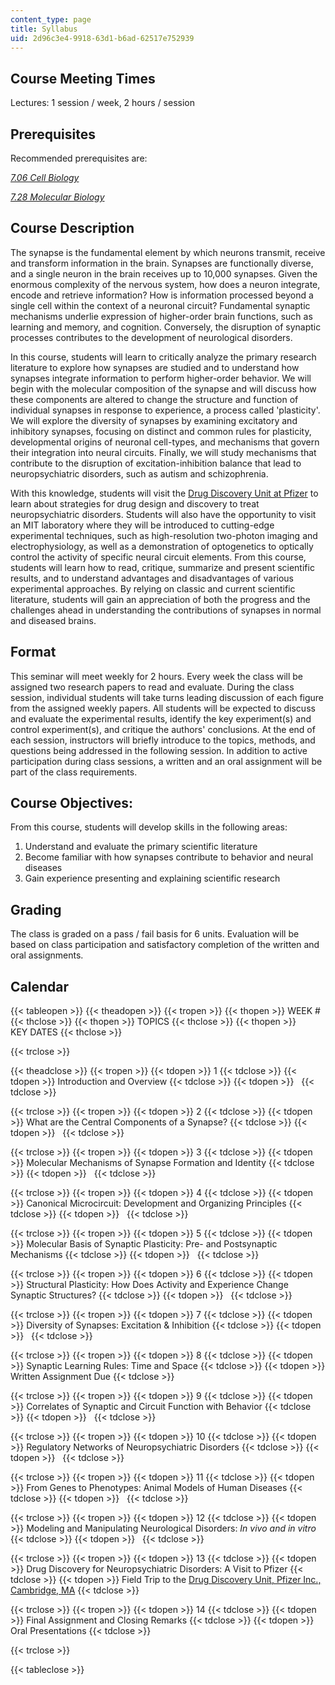 ```yaml
---
content_type: page
title: Syllabus
uid: 2d96c3e4-9918-63d1-b6ad-62517e752939
---
```


Course Meeting Times
--------------------

Lectures: 1 session / week, 2 hours / session

Prerequisites
-------------

Recommended prerequisites are:

[_7.06 Cell Biology_](/courses/7-06-cell-biology-spring-2007/)

[_7.28 Molecular Biology_](/courses/7-28-molecular-biology-spring-2005/)

Course Description
------------------

The synapse is the fundamental element by which neurons transmit, receive and transform information in the brain. Synapses are functionally diverse, and a single neuron in the brain receives up to 10,000 synapses. Given the enormous complexity of the nervous system, how does a neuron integrate, encode and retrieve information? How is information processed beyond a single cell within the context of a neuronal circuit? Fundamental synaptic mechanisms underlie expression of higher-order brain functions, such as learning and memory, and cognition. Conversely, the disruption of synaptic processes contributes to the development of neurological disorders.

In this course, students will learn to critically analyze the primary research literature to explore how synapses are studied and to understand how synapses integrate information to perform higher-order behavior. We will begin with the molecular composition of the synapse and will discuss how these components are altered to change the structure and function of individual synapses in response to experience, a process called 'plasticity'. We will explore the diversity of synapses by examining excitatory and inhibitory synapses, focusing on distinct and common rules for plasticity, developmental origins of neuronal cell-types, and mechanisms that govern their integration into neural circuits. Finally, we will study mechanisms that contribute to the disruption of excitation-inhibition balance that lead to neuropsychiatric disorders, such as autism and schizophrenia.

With this knowledge, students will visit the [Drug Discovery Unit at Pfizer](http://www.pfizer.com/research/science_and_technology/rd_locations/ma_cambridge) to learn about strategies for drug design and discovery to treat neuropsychiatric disorders. Students will also have the opportunity to visit an MIT laboratory where they will be introduced to cutting-edge experimental techniques, such as high-resolution two-photon imaging and electrophysiology, as well as a demonstration of optogenetics to optically control the activity of specific neural circuit elements. From this course, students will learn how to read, critique, summarize and present scientific results, and to understand advantages and disadvantages of various experimental approaches. By relying on classic and current scientific literature, students will gain an appreciation of both the progress and the challenges ahead in understanding the contributions of synapses in normal and diseased brains.

Format
------

This seminar will meet weekly for 2 hours. Every week the class will be assigned two research papers to read and evaluate. During the class session, individual students will take turns leading discussion of each figure from the assigned weekly papers. All students will be expected to discuss and evaluate the experimental results, identify the key experiment(s) and control experiment(s), and critique the authors' conclusions. At the end of each session, instructors will briefly introduce to the topics, methods, and questions being addressed in the following session. In addition to active participation during class sessions, a written and an oral assignment will be part of the class requirements.

Course Objectives:
------------------

From this course, students will develop skills in the following areas:

1.  Understand and evaluate the primary scientific literature
2.  Become familiar with how synapses contribute to behavior and neural diseases
3.  Gain experience presenting and explaining scientific research

Grading
-------

The class is graded on a pass / fail basis for 6 units. Evaluation will be based on class participation and satisfactory completion of the written and oral assignments.

Calendar
--------

{{< tableopen >}}
{{< theadopen >}}
{{< tropen >}}
{{< thopen >}}
WEEK #
{{< thclose >}}
{{< thopen >}}
TOPICS
{{< thclose >}}
{{< thopen >}}
KEY DATES
{{< thclose >}}

{{< trclose >}}

{{< theadclose >}}
{{< tropen >}}
{{< tdopen >}}
1
{{< tdclose >}}
{{< tdopen >}}
Introduction and Overview
{{< tdclose >}}
{{< tdopen >}}
 
{{< tdclose >}}

{{< trclose >}}
{{< tropen >}}
{{< tdopen >}}
2
{{< tdclose >}}
{{< tdopen >}}
What are the Central Components of a Synapse?
{{< tdclose >}}
{{< tdopen >}}
 
{{< tdclose >}}

{{< trclose >}}
{{< tropen >}}
{{< tdopen >}}
3
{{< tdclose >}}
{{< tdopen >}}
Molecular Mechanisms of Synapse Formation and Identity
{{< tdclose >}}
{{< tdopen >}}
 
{{< tdclose >}}

{{< trclose >}}
{{< tropen >}}
{{< tdopen >}}
4
{{< tdclose >}}
{{< tdopen >}}
Canonical Microcircuit: Development and Organizing Principles
{{< tdclose >}}
{{< tdopen >}}
 
{{< tdclose >}}

{{< trclose >}}
{{< tropen >}}
{{< tdopen >}}
5
{{< tdclose >}}
{{< tdopen >}}
Molecular Basis of Synaptic Plasticity: Pre- and Postsynaptic Mechanisms
{{< tdclose >}}
{{< tdopen >}}
 
{{< tdclose >}}

{{< trclose >}}
{{< tropen >}}
{{< tdopen >}}
6
{{< tdclose >}}
{{< tdopen >}}
Structural Plasticity: How Does Activity and Experience Change Synaptic Structures?
{{< tdclose >}}
{{< tdopen >}}
 
{{< tdclose >}}

{{< trclose >}}
{{< tropen >}}
{{< tdopen >}}
7
{{< tdclose >}}
{{< tdopen >}}
Diversity of Synapses: Excitation & Inhibition
{{< tdclose >}}
{{< tdopen >}}
 
{{< tdclose >}}

{{< trclose >}}
{{< tropen >}}
{{< tdopen >}}
8
{{< tdclose >}}
{{< tdopen >}}
Synaptic Learning Rules: Time and Space
{{< tdclose >}}
{{< tdopen >}}
Written Assignment Due
{{< tdclose >}}

{{< trclose >}}
{{< tropen >}}
{{< tdopen >}}
9
{{< tdclose >}}
{{< tdopen >}}
Correlates of Synaptic and Circuit Function with Behavior
{{< tdclose >}}
{{< tdopen >}}
 
{{< tdclose >}}

{{< trclose >}}
{{< tropen >}}
{{< tdopen >}}
10
{{< tdclose >}}
{{< tdopen >}}
Regulatory Networks of Neuropsychiatric Disorders
{{< tdclose >}}
{{< tdopen >}}
 
{{< tdclose >}}

{{< trclose >}}
{{< tropen >}}
{{< tdopen >}}
11
{{< tdclose >}}
{{< tdopen >}}
From Genes to Phenotypes: Animal Models of Human Diseases
{{< tdclose >}}
{{< tdopen >}}
 
{{< tdclose >}}

{{< trclose >}}
{{< tropen >}}
{{< tdopen >}}
12
{{< tdclose >}}
{{< tdopen >}}
Modeling and Manipulating Neurological Disorders: _In vivo and in vitro_
{{< tdclose >}}
{{< tdopen >}}
 
{{< tdclose >}}

{{< trclose >}}
{{< tropen >}}
{{< tdopen >}}
13
{{< tdclose >}}
{{< tdopen >}}
Drug Discovery for Neuropsychiatric Disorders: A Visit to Pfizer
{{< tdclose >}}
{{< tdopen >}}
Field Trip to the [Drug Discovery Unit, Pfizer Inc., Cambridge, MA](http://www.pfizer.com/research/science_and_technology/rd_locations/ma_cambridge)
{{< tdclose >}}

{{< trclose >}}
{{< tropen >}}
{{< tdopen >}}
14
{{< tdclose >}}
{{< tdopen >}}
Final Assignment and Closing Remarks
{{< tdclose >}}
{{< tdopen >}}
Oral Presentations
{{< tdclose >}}

{{< trclose >}}

{{< tableclose >}}